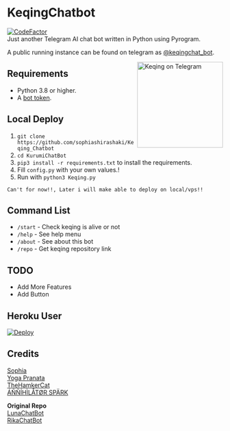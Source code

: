 # KeqingChatbot
<a href="https://www.codefactor.io/repository/github/sophiashirashaki/KeqingChatbot"><img src="https://www.codefactor.io/repository/github/sophiashirashaki/KeqingChatbot/badge" alt="CodeFactor" /></a><br>
Just another Telegram AI chat bot written in Python using Pyrogram.

A public running instance can be found on telegram as [@keqingchat_bot](https://t.me/keqingchat_bot).

<a href="https://t.me/keqingchat_bot"><img src="https://telegra.ph/file/fe8a4a0b81b82ded8ca7b.jpg" width="200" align="right" alt="Keqing on Telegram" /></a>

## Requirements

- Python 3.8 or higher.
- A [bot token](//t.me/botfather).


## Local Deploy

1. `git clone https://github.com/sophiashirashaki/Keqing_Chatbot`
2. `cd KurumiChatBot`
3. `pip3 install -r requirements.txt` to install the requirements.
4. Fill `config.py` with your own values.!
5. Run with `python3 Keqing.py`

```
Can't for now!!, Later i will make able to deploy on local/vps!!
```

## Command List
- `/start` - Check keqing is alive or not
- `/help` - See help menu
- `/about` - See about this bot
- `/repo` - Get keqing repository link


## TODO
- Add More Features
- Add Button


## Heroku User
[![Deploy](https://www.herokucdn.com/deploy/button.svg)](https://heroku.com/deploy?template=https://github.com/sophiashirashaki/KeqingChatbot)

## Credits
[Sophia](https://t.me/erosei_1)<br>
[Yoga Pranata](https://t.me/Yoga_CIC)<br>
[TheHamkerCat](https://github.com/TheHamkerCat)<br>
[ÁÑÑÍHÌLÅTØR SPÄRK](https://github.com/annihilatorrrr)

**Original Repo**<br>
[LunaChatBot](https://github.com/TheHamkerCat/LunaChatBot)<br>
[RikaChatBot](https://github.com/Friends-Zone/rikachatbot)
